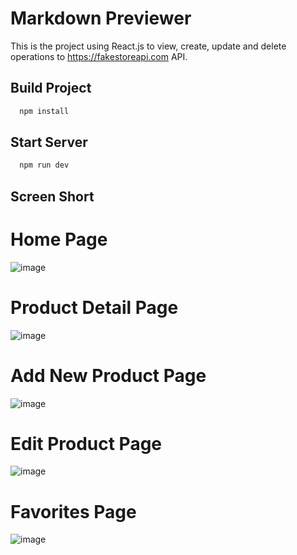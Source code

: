 # Markdown Previewer

This is the project using React.js to view, create, update and delete operations to https://fakestoreapi.com API.

## Build Project
```bash
  npm install 
```

## Start Server
```bash
  npm run dev 
```

## Screen Short
# Home Page
![image](https://github.com/leekinming1008/react-product-management-system/assets/161342574/629f6b93-95e8-41a4-8c68-c87f8ae7c8b9)

# Product Detail Page
![image](https://github.com/leekinming1008/react-product-management-system/assets/161342574/4c4daf2b-0da3-461c-9ae5-116201dce517)

# Add New Product Page
![image](https://github.com/leekinming1008/react-product-management-system/assets/161342574/4e10dfb8-3895-463f-ab17-84bac1da880f)

# Edit Product Page
![image](https://github.com/leekinming1008/react-product-management-system/assets/161342574/52478a99-2cf7-497a-9b8b-9eabbb5094e2)

# Favorites Page
![image](https://github.com/leekinming1008/react-product-management-system/assets/161342574/b919186d-8432-46c1-af26-f505590d0cbf)








